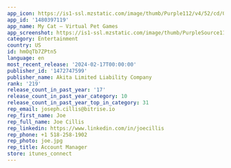 ```yaml
---
app_icon: https://is1-ssl.mzstatic.com/image/thumb/Purple112/v4/52/cd/09/52cd09b5-31ef-039d-da7e-548d98ed4268/AppIcon-1x_U007emarketing-0-7-0-85-220.png/1024x1024bb.png
app_id: '1480397119'
app_name: My Cat – Virtual Pet Games
app_screenshot: https://is1-ssl.mzstatic.com/image/thumb/PurpleSource116/v4/a3/98/b9/a398b988-c23b-162d-1915-60dd9b6cdd0d/9ec281aa-acbc-4a08-bd67-cf40eac54afe_1.png/1242x2688bb.png
category: Entertainment
country: US
id: hmOqTb7ZPtn5
language: en
most_recent_release: '2024-02-17T00:00:00'
publisher_id: '1472747599'
publisher_name: Akita Limited Liability Company
rank: '219'
release_count_in_past_year: '17'
release_count_in_past_year_category: 10
release_count_in_past_year_top_in_category: 31
rep_email: joseph.cillis@bitrise.io
rep_first_name: Joe
rep_full_name: Joe Cillis
rep_linkedin: https://www.linkedin.com/in/joecillis
rep_phone: +1 518-258-1902
rep_photo: joe.jpg
rep_title: Account Manager
store: itunes_connect
---
```

